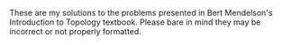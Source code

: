 These are my solutions to the problems presented in Bert Mendelson's Introduction to Topology textbook. Please bare in mind they may be incorrect or not properly formatted.
